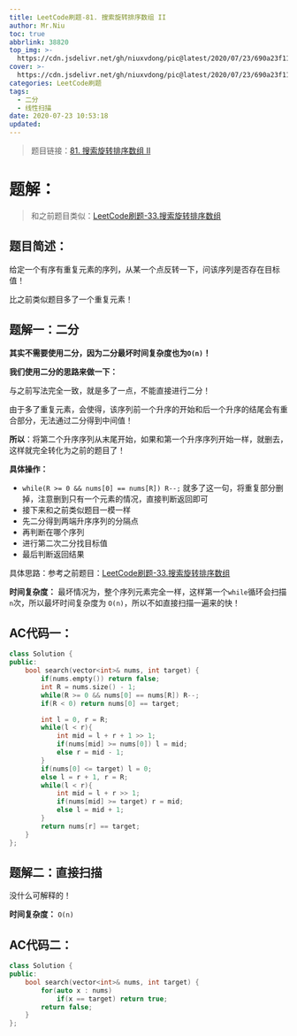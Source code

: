 ```yaml
---
title: LeetCode刷题-81. 搜索旋转排序数组 II
author: Mr.Niu
toc: true
abbrlink: 38820
top_img: >-
  https://cdn.jsdelivr.net/gh/niuxvdong/pic@latest/2020/07/23/690a23f110781db7ce5ea5da57b4378c.png
cover: >-
  https://cdn.jsdelivr.net/gh/niuxvdong/pic@latest/2020/07/23/690a23f110781db7ce5ea5da57b4378c.png
categories: LeetCode刷题
tags:
  - 二分
  - 线性扫描
date: 2020-07-23 10:53:18
updated:
---
```




















> 题目链接：[81. 搜索旋转排序数组 II]( https://leetcode-cn.com/problems/search-in-rotated-sorted-array-ii/)



# 题解：



> 和之前题目类似：[LeetCode刷题-33.搜索旋转排序数组](https://niuxvdong.top/posts/51598.html)



## 题目简述：

给定一个有序有重复元素的序列，从某一个点反转一下，问该序列是否存在目标值！

比之前类似题目多了一个重复元素！

## 题解一：二分





**其实不需要使用二分，因为二分最坏时间复杂度也为`O(n)`！**



**我们使用二分的思路来做一下：**

与之前写法完全一致，就是多了一点，不能直接进行二分！

由于多了重复元素，会使得，该序列前一个升序的开始和后一个升序的结尾会有重合部分，无法通过二分得到中间值！



**所以**：将第二个升序序列从末尾开始，如果和第一个升序序列开始一样，就删去，这样就完全转化为之前的题目了！



**具体操作：**

-  `while(R >= 0 && nums[0] == nums[R]) R--;` 就多了这一句，将重复部分删掉，注意删到只有一个元素的情况，直接判断返回即可
- 接下来和之前类似题目一模一样
- 先二分得到两端升序序列的分隔点
- 再判断在哪个序列
- 进行第二次二分找目标值
- 最后判断返回结果



具体思路：参考之前题目：[LeetCode刷题-33.搜索旋转排序数组](https://niuxvdong.top/posts/51598.html)



**时间复杂度：** 最坏情况为，整个序列元素完全一样，这样第一个`while`循环会扫描`n`次，所以最坏时间复杂度为 `O(n)`，所以不如直接扫描一遍来的快！



## AC代码一：



```c++
class Solution {
public:
    bool search(vector<int>& nums, int target) {
        if(nums.empty()) return false;
        int R = nums.size() - 1;
        while(R >= 0 && nums[0] == nums[R]) R--;
        if(R < 0) return nums[0] == target;

        int l = 0, r = R;
        while(l < r){
            int mid = l + r + 1 >> 1;
            if(nums[mid] >= nums[0]) l = mid;
            else r = mid - 1;
        }
        if(nums[0] <= target) l = 0;
        else l = r + 1, r = R;
        while(l < r){
            int mid = l + r >> 1;
            if(nums[mid] >= target) r = mid;
            else l = mid + 1;
        }
        return nums[r] == target;
    }
};
```



## 题解二：直接扫描

没什么可解释的！



**时间复杂度：** `O(n)`

## AC代码二：





```c++
class Solution {
public:
    bool search(vector<int>& nums, int target) {
        for(auto x : nums)
            if(x == target) return true;
        return false;
    }
};
```

